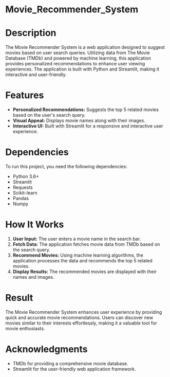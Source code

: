 # Movie_Recommender_System

# Description
The Movie Recommender System is a web application designed to suggest movies based on user search queries. Utilizing data from The Movie Database (TMDb) and powered by machine learning, this application provides personalized recommendations to enhance user viewing experiences. The application is built with Python and Streamlit, making it interactive and user-friendly.

# Features
- **Personalized Recommendations:** Suggests the top 5 related movies based on the user's search query.
- **Visual Appeal:** Displays movie names along with their images.
- **Interactive UI:** Built with Streamlit for a responsive and interactive user experience.

# Dependencies
To run this project, you need the following dependencies:
- Python 3.6+
- Streamlit
- Requests
- Scikit-learn
- Pandas
- Numpy

# How It Works
1. **User Input:** The user enters a movie name in the search bar.
2. **Fetch Data:** The application fetches movie data from TMDb based on the search query.
3. **Recommend Movies:** Using machine learning algorithms, the application processes the data and recommends the top 5 related movies.
4. **Display Results:** The recommended movies are displayed with their names and images.

# Result
The Movie Recommender System enhances user experience by providing quick and accurate movie recommendations. Users can discover new movies similar to their interests effortlessly, making it a valuable tool for movie enthusiasts.

# Acknowledgments
- TMDb for providing a comprehensive movie database.
- Streamlit for the user-friendly web application framework.
